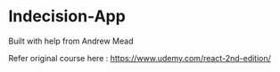 # Indecision-App

Built with help from Andrew Mead 

Refer original course here : https://www.udemy.com/react-2nd-edition/
